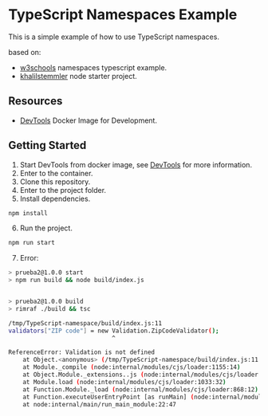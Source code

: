 # TypeScript Namespaces Example

This is a simple example of how to use TypeScript namespaces.

based on:

- [w3schools](https://www.w3schools.blog/namespaces-typescript) namespaces typescript example.
- [khalilstemmler](https://khalilstemmler.com/blogs/typescript/node-starter-project/) node starter project.

## Resources
- [DevTools](https://github.com/jhonwgo/devtools) Docker Image for Development.


## Getting Started

1. Start DevTools from docker image, see [DevTools](https://github.com/jhonwgo/devtools) for more information.
2. Enter to the container.
3. Clone this repository.
4. Enter to the project folder.
5. Install dependencies.
```bash
npm install
```
6. Run the project.
```bash
npm run start
```
7. Error:
```bash
> prueba2@1.0.0 start
> npm run build && node build/index.js


> prueba2@1.0.0 build
> rimraf ./build && tsc

/tmp/TypeScript-namespace/build/index.js:11
validators["ZIP code"] = new Validation.ZipCodeValidator();
                             ^

ReferenceError: Validation is not defined
    at Object.<anonymous> (/tmp/TypeScript-namespace/build/index.js:11:30)
    at Module._compile (node:internal/modules/cjs/loader:1155:14)
    at Object.Module._extensions..js (node:internal/modules/cjs/loader:1209:10)
    at Module.load (node:internal/modules/cjs/loader:1033:32)
    at Function.Module._load (node:internal/modules/cjs/loader:868:12)
    at Function.executeUserEntryPoint [as runMain] (node:internal/modules/run_main:81:12)
    at node:internal/main/run_main_module:22:47
```
